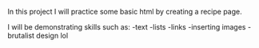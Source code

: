 In this project I will practice some basic html by creating a recipe page.

I will be demonstrating skills such as:
-text
-lists
-links
-inserting images
-brutalist design lol